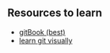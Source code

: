 ## Resources to learn
- [gitBook (best)](https://git-scm.com/book/en/v2)
- [learn git visually](https://git-school.github.io/visualizing-git/) 
